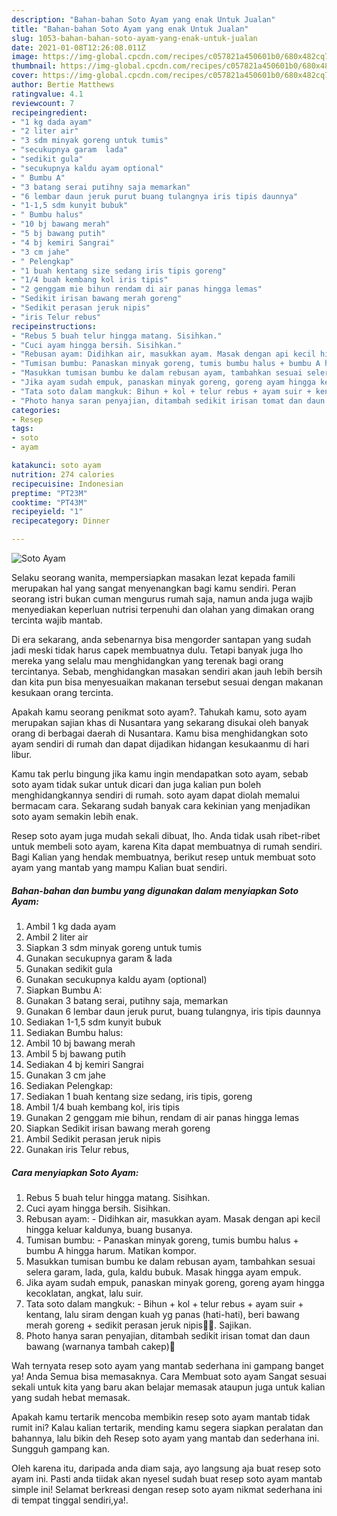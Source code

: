 ```yaml
---
description: "Bahan-bahan Soto Ayam yang enak Untuk Jualan"
title: "Bahan-bahan Soto Ayam yang enak Untuk Jualan"
slug: 1053-bahan-bahan-soto-ayam-yang-enak-untuk-jualan
date: 2021-01-08T12:26:08.011Z
image: https://img-global.cpcdn.com/recipes/c057821a450601b0/680x482cq70/soto-ayam-foto-resep-utama.jpg
thumbnail: https://img-global.cpcdn.com/recipes/c057821a450601b0/680x482cq70/soto-ayam-foto-resep-utama.jpg
cover: https://img-global.cpcdn.com/recipes/c057821a450601b0/680x482cq70/soto-ayam-foto-resep-utama.jpg
author: Bertie Matthews
ratingvalue: 4.1
reviewcount: 7
recipeingredient:
- "1 kg dada ayam"
- "2 liter air"
- "3 sdm minyak goreng untuk tumis"
- "secukupnya garam  lada"
- "sedikit gula"
- "secukupnya kaldu ayam optional"
- " Bumbu A"
- "3 batang serai putihny saja memarkan"
- "6 lembar daun jeruk purut buang tulangnya iris tipis daunnya"
- "1-1,5 sdm kunyit bubuk"
- " Bumbu halus"
- "10 bj bawang merah"
- "5 bj bawang putih"
- "4 bj kemiri Sangrai"
- "3 cm jahe"
- " Pelengkap"
- "1 buah kentang size sedang iris tipis goreng"
- "1/4 buah kembang kol iris tipis"
- "2 genggam mie bihun rendam di air panas hingga lemas"
- "Sedikit irisan bawang merah goreng"
- "Sedikit perasan jeruk nipis"
- "iris Telur rebus"
recipeinstructions:
- "Rebus 5 buah telur hingga matang. Sisihkan."
- "Cuci ayam hingga bersih. Sisihkan."
- "Rebusan ayam: Didihkan air, masukkan ayam. Masak dengan api kecil hingga keluar kaldunya, buang busanya."
- "Tumisan bumbu: Panaskan minyak goreng, tumis bumbu halus + bumbu A hingga harum. Matikan kompor."
- "Masukkan tumisan bumbu ke dalam rebusan ayam, tambahkan sesuai selera garam, lada, gula, kaldu bubuk. Masak hingga ayam empuk."
- "Jika ayam sudah empuk, panaskan minyak goreng, goreng ayam hingga kecoklatan, angkat, lalu suir."
- "Tata soto dalam mangkuk: Bihun + kol + telur rebus + ayam suir + kentang, lalu siram dengan kuah yg panas (hati-hati), beri bawang merah goreng + sedikit perasan jeruk nipis🤤🤤. Sajikan."
- "Photo hanya saran penyajian, ditambah sedikit irisan tomat dan daun bawang (warnanya tambah cakep)🤩"
categories:
- Resep
tags:
- soto
- ayam

katakunci: soto ayam 
nutrition: 274 calories
recipecuisine: Indonesian
preptime: "PT23M"
cooktime: "PT43M"
recipeyield: "1"
recipecategory: Dinner

---
```



![Soto Ayam](https://img-global.cpcdn.com/recipes/c057821a450601b0/680x482cq70/soto-ayam-foto-resep-utama.jpg)

Selaku seorang wanita, mempersiapkan masakan lezat kepada famili merupakan hal yang sangat menyenangkan bagi kamu sendiri. Peran seorang istri bukan cuman mengurus rumah saja, namun anda juga wajib menyediakan keperluan nutrisi terpenuhi dan olahan yang dimakan orang tercinta wajib mantab.

Di era  sekarang, anda sebenarnya bisa mengorder santapan yang sudah jadi meski tidak harus capek membuatnya dulu. Tetapi banyak juga lho mereka yang selalu mau menghidangkan yang terenak bagi orang tercintanya. Sebab, menghidangkan masakan sendiri akan jauh lebih bersih dan kita pun bisa menyesuaikan makanan tersebut sesuai dengan makanan kesukaan orang tercinta. 



Apakah kamu seorang penikmat soto ayam?. Tahukah kamu, soto ayam merupakan sajian khas di Nusantara yang sekarang disukai oleh banyak orang di berbagai daerah di Nusantara. Kamu bisa menghidangkan soto ayam sendiri di rumah dan dapat dijadikan hidangan kesukaanmu di hari libur.

Kamu tak perlu bingung jika kamu ingin mendapatkan soto ayam, sebab soto ayam tidak sukar untuk dicari dan juga kalian pun boleh menghidangkannya sendiri di rumah. soto ayam dapat diolah memalui bermacam cara. Sekarang sudah banyak cara kekinian yang menjadikan soto ayam semakin lebih enak.

Resep soto ayam juga mudah sekali dibuat, lho. Anda tidak usah ribet-ribet untuk membeli soto ayam, karena Kita dapat membuatnya di rumah sendiri. Bagi Kalian yang hendak membuatnya, berikut resep untuk membuat soto ayam yang mantab yang mampu Kalian buat sendiri.

<!--inarticleads1-->

##### Bahan-bahan dan bumbu yang digunakan dalam menyiapkan Soto Ayam:

1. Ambil 1 kg dada ayam
1. Ambil 2 liter air
1. Siapkan 3 sdm minyak goreng untuk tumis
1. Gunakan secukupnya garam &amp; lada
1. Gunakan sedikit gula
1. Gunakan secukupnya kaldu ayam (optional)
1. Siapkan  Bumbu A:
1. Gunakan 3 batang serai, putihny saja, memarkan
1. Gunakan 6 lembar daun jeruk purut, buang tulangnya, iris tipis daunnya
1. Sediakan 1-1,5 sdm kunyit bubuk
1. Sediakan  Bumbu halus:
1. Ambil 10 bj bawang merah
1. Ambil 5 bj bawang putih
1. Sediakan 4 bj kemiri Sangrai
1. Gunakan 3 cm jahe
1. Sediakan  Pelengkap:
1. Sediakan 1 buah kentang size sedang, iris tipis, goreng
1. Ambil 1/4 buah kembang kol, iris tipis
1. Gunakan 2 genggam mie bihun, rendam di air panas hingga lemas
1. Siapkan Sedikit irisan bawang merah goreng
1. Ambil Sedikit perasan jeruk nipis
1. Gunakan iris Telur rebus,




<!--inarticleads2-->

##### Cara menyiapkan Soto Ayam:

1. Rebus 5 buah telur hingga matang. Sisihkan.
1. Cuci ayam hingga bersih. Sisihkan.
1. Rebusan ayam: - Didihkan air, masukkan ayam. Masak dengan api kecil hingga keluar kaldunya, buang busanya.
1. Tumisan bumbu: - Panaskan minyak goreng, tumis bumbu halus + bumbu A hingga harum. Matikan kompor.
1. Masukkan tumisan bumbu ke dalam rebusan ayam, tambahkan sesuai selera garam, lada, gula, kaldu bubuk. Masak hingga ayam empuk.
1. Jika ayam sudah empuk, panaskan minyak goreng, goreng ayam hingga kecoklatan, angkat, lalu suir.
1. Tata soto dalam mangkuk: - Bihun + kol + telur rebus + ayam suir + kentang, lalu siram dengan kuah yg panas (hati-hati), beri bawang merah goreng + sedikit perasan jeruk nipis🤤🤤. Sajikan.
1. Photo hanya saran penyajian, ditambah sedikit irisan tomat dan daun bawang (warnanya tambah cakep)🤩




Wah ternyata resep soto ayam yang mantab sederhana ini gampang banget ya! Anda Semua bisa memasaknya. Cara Membuat soto ayam Sangat sesuai sekali untuk kita yang baru akan belajar memasak ataupun juga untuk kalian yang sudah hebat memasak.

Apakah kamu tertarik mencoba membikin resep soto ayam mantab tidak rumit ini? Kalau kalian tertarik, mending kamu segera siapkan peralatan dan bahannya, lalu bikin deh Resep soto ayam yang mantab dan sederhana ini. Sungguh gampang kan. 

Oleh karena itu, daripada anda diam saja, ayo langsung aja buat resep soto ayam ini. Pasti anda tiidak akan nyesel sudah buat resep soto ayam mantab simple ini! Selamat berkreasi dengan resep soto ayam nikmat sederhana ini di tempat tinggal sendiri,ya!.

